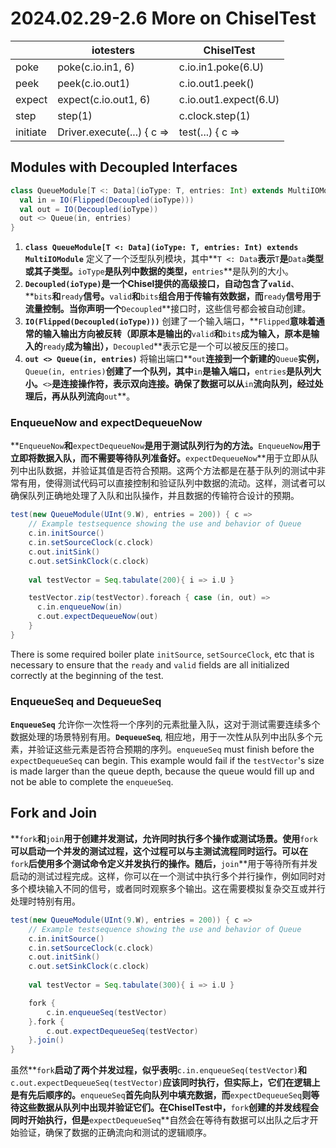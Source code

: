 # 2024.02.29-2.6 More on ChiselTest

|  | iotesters | ChiselTest |
| --- | --- | --- |
| poke | poke(c.io.in1, 6) | c.io.in1.poke(6.U) |
| peek | peek(c.io.out1) | c.io.out1.peek() |
| expect | expect(c.io.out1, 6) | c.io.out1.expect(6.U) |
| step | step(1) | c.clock.step(1) |
| initiate | Driver.execute(...) { c => | test(...) { c => |

## **Modules with Decoupled Interfaces**

```scala
class QueueModule[T <: Data](ioType: T, entries: Int) extends MultiIOModule {
  val in = IO(Flipped(Decoupled(ioType)))
  val out = IO(Decoupled(ioType))
  out <> Queue(in, entries)
}
```

1. **`class QueueModule[T <: Data](ioType: T, entries: Int) extends MultiIOModule`** 定义了一个泛型队列模块，其中**`T <: Data`**表示**`T`**是**`Data`**类型或其子类型。**`ioType`**是队列中数据的类型，**`entries`**是队列的大小。
2. **`Decoupled(ioType)`**是一个Chisel提供的高级接口，自动包含了**`valid`**、**`bits`**和**`ready`**信号。**`valid`**和**`bits`**组合用于传输有效数据，而**`ready`**信号用于流量控制。当你声明一个**`Decoupled`**接口时，这些信号都会被自动创建。
3. **`IO(Flipped(Decoupled(ioType)))`** 创建了一个输入端口，**`Flipped`**意味着通常的输入输出方向被反转（即原本是输出的**`valid`**和**`bits`**成为输入，原本是输入的**`ready`**成为输出），**`Decoupled`**表示它是一个可以被反压的接口。
4. **`out <> Queue(in, entries)`** 将输出端口**`out`**连接到一个新建的**`Queue`**实例，**`Queue(in, entries)`**创建了一个队列，其中**`in`**是输入端口，**`entries`**是队列大小。**`<>`**是连接操作符，表示双向连接。确保了数据可以从**`in`**流向队列，经过处理后，再从队列流向**`out`**。

### **EnqueueNow and expectDequeueNow**

**`EnqueueNow`**和**`expectDequeueNow`**是用于测试队列行为的方法。**`EnqueueNow`**用于立即将数据入队，而不需要等待队列准备好。**`expectDequeueNow`**用于立即从队列中出队数据，并验证其值是否符合预期。这两个方法都是在基于队列的测试中非常有用，使得测试代码可以直接控制和验证队列中数据的流动。这样，测试者可以确保队列正确地处理了入队和出队操作，并且数据的传输符合设计的预期。

```scala
test(new QueueModule(UInt(9.W), entries = 200)) { c =>
    // Example testsequence showing the use and behavior of Queue
    c.in.initSource()
    c.in.setSourceClock(c.clock)
    c.out.initSink()
    c.out.setSinkClock(c.clock)
    
    val testVector = Seq.tabulate(200){ i => i.U }

    testVector.zip(testVector).foreach { case (in, out) =>
      c.in.enqueueNow(in)
      c.out.expectDequeueNow(out)
    }
}
```

There is some required boiler plate `initSource`, `setSourceClock`, etc that is necessary to ensure that the `ready` and `valid` fields are all initialized correctly at the beginning of the test.

### EnqueueSeq and DequeueSeq

**`EnqueueSeq`** 允许你一次性将一个序列的元素批量入队，这对于测试需要连续多个数据处理的场景特别有用。**`DequeueSeq`**, 相应地，用于一次性从队列中出队多个元素，并验证这些元素是否符合预期的序列。`enqueueSeq` must finish before the `expectDequeueSeq` can begin. This example would fail if the `testVector`'s size is made larger than the queue depth, because the queue would fill up and not be able to complete the `enqueueSeq`.

## Fork and Join

**`fork`**和**`join`**用于创建并发测试，允许同时执行多个操作或测试场景。使用**`fork`**可以启动一个并发的测试过程，这个过程可以与主测试流程同时运行。可以在**`fork`**后使用多个测试命令定义并发执行的操作。随后，**`join`**用于等待所有并发启动的测试过程完成。这样，你可以在一个测试中执行多个并行操作，例如同时对多个模块输入不同的信号，或者同时观察多个输出。这在需要模拟复杂交互或并行处理时特别有用。

```scala
test(new QueueModule(UInt(9.W), entries = 200)) { c =>
    // Example testsequence showing the use and behavior of Queue
    c.in.initSource()
    c.in.setSourceClock(c.clock)
    c.out.initSink()
    c.out.setSinkClock(c.clock)
    
    val testVector = Seq.tabulate(300){ i => i.U }

    fork {
        c.in.enqueueSeq(testVector)
    }.fork {
        c.out.expectDequeueSeq(testVector)
    }.join()
}
```

虽然**`fork`**启动了两个并发过程，似乎表明**`c.in.enqueueSeq(testVector)`**和**`c.out.expectDequeueSeq(testVector)`**应该同时执行，但实际上，它们在逻辑上是有先后顺序的。**`enqueueSeq`**首先向队列中填充数据，而**`expectDequeueSeq`**则等待这些数据从队列中出现并验证它们。在ChiselTest中，**`fork`**创建的并发线程会同时开始执行，但是**`expectDequeueSeq`**自然会在等待有数据可以出队之后才开始验证，确保了数据的正确流向和测试的逻辑顺序。
